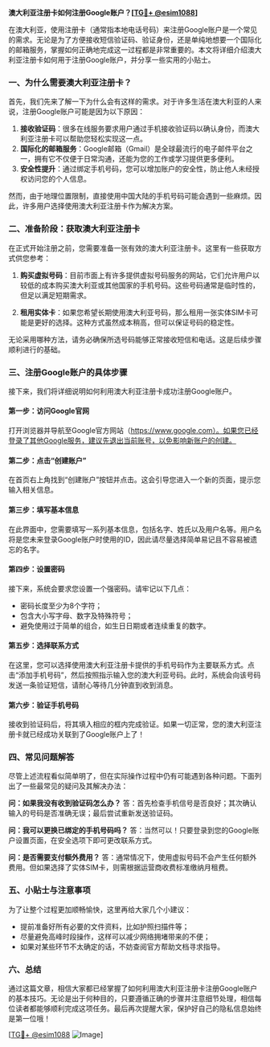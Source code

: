 **澳大利亚注册卡如何注册Google账户？[[TG💪+ @esim1088](https://t.me/s/esim1088)]**

在澳大利亚，使用注册卡（通常指本地电话号码）来注册Google账户是一个常见的需求。无论是为了方便接收短信验证码、验证身份，还是单纯地想要一个国际化的邮箱服务，掌握如何正确地完成这一过程都是非常重要的。本文将详细介绍澳大利亚注册卡如何用于注册Google账户，并分享一些实用的小贴士。

### 一、为什么需要澳大利亚注册卡？

首先，我们先来了解一下为什么会有这样的需求。对于许多生活在澳大利亚的人来说，注册Google账户可能是因为以下原因：

1. **接收验证码**：很多在线服务要求用户通过手机接收验证码以确认身份，而澳大利亚注册卡可以帮助您轻松实现这一点。
2. **国际化的邮箱服务**：Google邮箱（Gmail）是全球最流行的电子邮件平台之一，拥有它不仅便于日常沟通，还能为您的工作或学习提供更多便利。
3. **安全性提升**：通过绑定手机号码，您可以增加账户的安全性，防止他人未经授权访问您的个人信息。

然而，由于地理位置限制，直接使用中国大陆的手机号码可能会遇到一些麻烦。因此，许多用户选择使用澳大利亚注册卡作为解决方案。

### 二、准备阶段：获取澳大利亚注册卡

在正式开始注册之前，您需要准备一张有效的澳大利亚注册卡。这里有一些获取方式供您参考：

1. **购买虚拟号码**：目前市面上有许多提供虚拟号码服务的网站，它们允许用户以较低的成本购买澳大利亚或其他国家的手机号码。这些号码通常是临时性的，但足以满足短期需求。
   
2. **租用实体卡**：如果您希望长期使用澳大利亚号码，那么租用一张实体SIM卡可能是更好的选择。这种方式虽然成本稍高，但可以保证号码的稳定性。

无论采用哪种方法，请务必确保所选号码能够正常接收短信和电话。这是后续步骤顺利进行的基础。

### 三、注册Google账户的具体步骤

接下来，我们将详细说明如何利用澳大利亚注册卡成功注册Google账户。

#### 第一步：访问Google官网

打开浏览器并导航至Google官方网站（https://www.google.com）。如果您已经登录了其他Google服务，建议先退出当前账号，以免影响新账户的创建。

#### 第二步：点击“创建账户”

在首页右上角找到“创建账户”按钮并点击。这会引导您进入一个新的页面，提示您输入相关信息。

#### 第三步：填写基本信息

在此界面中，您需要填写一系列基本信息，包括名字、姓氏以及用户名等。用户名将是您未来登录Google账户时使用的ID，因此请尽量选择简单易记且不容易被遗忘的名字。

#### 第四步：设置密码

接下来，系统会要求您设置一个强密码。请牢记以下几点：
- 密码长度至少为8个字符；
- 包含大小写字母、数字及特殊符号；
- 避免使用过于简单的组合，如生日日期或者连续重复的数字。

#### 第五步：选择联系方式

在这里，您可以选择使用澳大利亚注册卡提供的手机号码作为主要联系方式。点击“添加手机号码”，然后按照指示输入您的澳大利亚号码。此时，系统会向该号码发送一条验证短信，请耐心等待几分钟直到收到消息。

#### 第六步：验证手机号码

接收到验证码后，将其填入相应的框内完成验证。如果一切正常，您的澳大利亚注册卡就已经成功关联到了Google账户上了！

### 四、常见问题解答

尽管上述流程看似简单明了，但在实际操作过程中仍有可能遇到各种问题。下面列出了一些最常见的疑问及其解决办法：

**问：如果我没有收到验证码怎么办？**
答：首先检查手机信号是否良好；其次确认输入的号码是否准确无误；最后尝试重新发送验证码。

**问：我可以更换已绑定的手机号码吗？**
答：当然可以！只要登录到您的Google账户设置页面，在安全选项下即可更改联系方式。

**问：是否需要支付额外费用？**
答：通常情况下，使用虚拟号码不会产生任何额外费用。但如果选择了实体SIM卡，则需根据运营商收费标准缴纳月租费。

### 五、小贴士与注意事项

为了让整个过程更加顺畅愉快，这里再给大家几个小建议：
- 提前准备好所有必要的文件资料，比如护照扫描件等；
- 尽量避免高峰时段操作，这样可以减少网络拥堵带来的不便；
- 如果对某些环节不太确定的话，不妨查阅官方帮助文档寻求指导。

### 六、总结

通过这篇文章，相信大家都已经掌握了如何利用澳大利亚注册卡注册Google账户的基本技巧。无论是出于何种目的，只要遵循正确的步骤并注意细节处理，相信每位读者都能够顺利完成这项任务。最后再次提醒大家，保护好自己的隐私信息始终是第一位哦！

[[TG💪+ @esim1088](https://t.me/s/esim1088) ![Image](https://i.postimg.cc/4NQfJmqS/Snipaste-2025-05-13-00-14-12.png)]